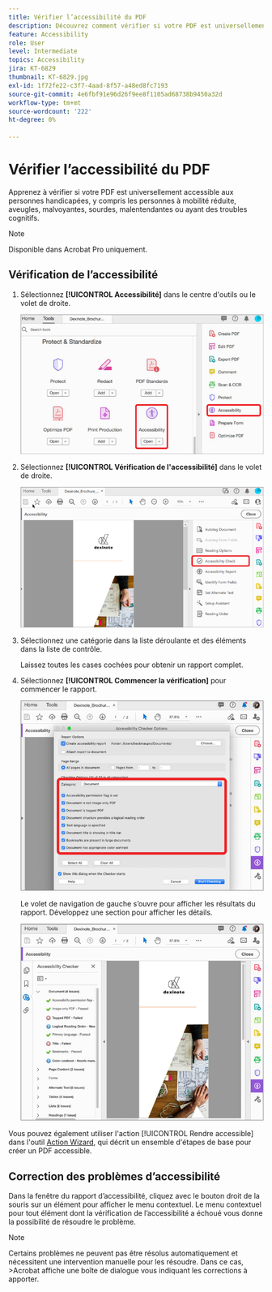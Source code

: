 ```yaml
---
title: Vérifier l’accessibilité du PDF
description: Découvrez comment vérifier si votre PDF est universellement accessible aux personnes handicapées
feature: Accessibility
role: User
level: Intermediate
topics: Accessibility
jira: KT-6829
thumbnail: KT-6829.jpg
exl-id: 1f72fe22-c3f7-4aad-8f57-a48ed8fc7193
source-git-commit: 4e6fbf91e96d26f9ee8f1105ad68738b9450a32d
workflow-type: tm+mt
source-wordcount: '222'
ht-degree: 0%

---
```


# Vérifier l’accessibilité du PDF

Apprenez à vérifier si votre PDF est universellement accessible aux personnes handicapées, y compris les personnes à mobilité réduite, aveugles, malvoyantes, sourdes, malentendantes ou ayant des troubles cognitifs.

>[!NOTE]
>
>Disponible dans Acrobat Pro uniquement.

## Vérification de l’accessibilité

1. Sélectionnez **[!UICONTROL Accessibilité]** dans le centre d&#39;outils ou le volet de droite.

   ![Étape d’accessibilité 1](../assets/Accessibility_1.png)

1. Sélectionnez **[!UICONTROL Vérification de l&#39;accessibilité]** dans le volet de droite.

   ![Étape d’accessibilité 2](../assets/Accessibility_2.png)

1. Sélectionnez une catégorie dans la liste déroulante et des éléments dans la liste de contrôle.

   Laissez toutes les cases cochées pour obtenir un rapport complet.

1. Sélectionnez **[!UICONTROL Commencer la vérification]** pour commencer le rapport.

   ![Étape d’accessibilité 3](../assets/Accessibility_3.png)

   Le volet de navigation de gauche s’ouvre pour afficher les résultats du rapport. Développez une section pour afficher les détails.

   ![Étape d’accessibilité 4](../assets/Accessibility_4.png)

Vous pouvez également utiliser l&#39;action [!UICONTROL Rendre accessible] dans l&#39;outil [Action Wizard](https://experienceleague.adobe.com/docs/document-cloud-learn/acrobat-learning/advanced-tasks/action.html), qui décrit un ensemble d&#39;étapes de base pour créer un PDF accessible.

## Correction des problèmes d’accessibilité

Dans la fenêtre du rapport d’accessibilité, cliquez avec le bouton droit de la souris sur un élément pour afficher le menu contextuel. Le menu contextuel pour tout élément dont la vérification de l’accessibilité a échoué vous donne la possibilité de résoudre le problème.

>[!NOTE]
>
>Certains problèmes ne peuvent pas être résolus automatiquement et nécessitent une intervention manuelle pour les résoudre. Dans ce cas, >Acrobat affiche une boîte de dialogue vous indiquant les corrections à apporter.